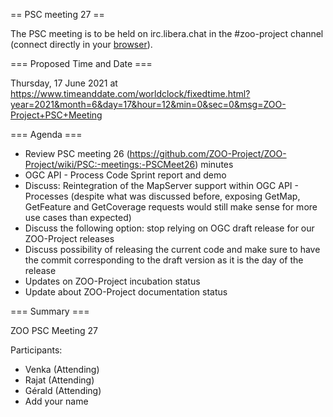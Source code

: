 
== PSC meeting 27 ==

The PSC meeting is to be held on irc.libera.chat in the #zoo-project channel (connect directly in your [browser](https://web.libera.chat/?channels=#zoo-project)).

=== Proposed Time and Date ===

Thursday, 17 June 2021 at https://www.timeanddate.com/worldclock/fixedtime.html?year=2021&month=6&day=17&hour=12&min=0&sec=0&msg=ZOO-Project+PSC+Meeting

=== Agenda ===
* Review PSC meeting 26 (https://github.com/ZOO-Project/ZOO-Project/wiki/PSC:-meetings:-PSCMeet26) minutes
* OGC API - Process Code Sprint report and demo
* Discuss: Reintegration of the MapServer support within OGC API - Processes (despite what was discussed before, exposing GetMap, GetFeature and GetCoverage requests would still make sense for more use cases than expected)
* Discuss the following option: stop relying on OGC draft release for our ZOO-Project releases
* Discuss possibility of releasing the current code and make sure to have the commit corresponding to the draft version as it is the day of the release
* Updates on ZOO-Project incubation status
* Update about ZOO-Project documentation status

=== Summary ===

ZOO PSC Meeting 27

Participants:

* Venka (Attending)
* Rajat (Attending)
* Gérald (Attending)
* Add your name



